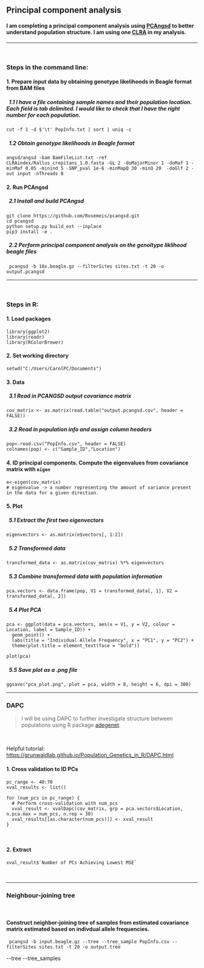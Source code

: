 &nbsp;
## Principal component analysis
#### I am completing a principal component analysis using [PCAngsd](http://www.popgen.dk/software/index.php/PCAngsd) to better understand population structure. I am using one [CLRA](https://trace.ncbi.nlm.nih.gov/Traces/index.html?view=run_browser&acc=SRR23269683&display=download) in my analysis.
---
&nbsp;

### Steps in the command line: 
#### 1. Prepare input data by obtaining genotype likelihoods in Beagle format from BAM files
##### &nbsp; 1.1 I have a file containing sample names and their population location. Each field is tab delimited. I would like to check that I have the right number for each population.
```
cut -f 1 -d $'\t' PopInfo.txt | sort | uniq -c
```
##### &nbsp; 1.2 Obtain genotype likelihoods in Beagle format
```
angsd/angsd -bam BamFileList.txt -ref CLRAindex/Rallus_crepitans_1.0.fasta -GL 2 -doMajorMinor 1 -doMaf 1 -minMaf 0.05 -minind 5 -SNP_pval 1e-6 -minMapQ 30 -minQ 20  -doGlf 2 -out input -nThreads 8
```

#### 2. Run PCAngsd
##### &nbsp; 2.1 Install and build PCAngsd
```
git clone https://github.com/Rosemeis/pcangsd.git
cd pcangsd
python setup.py build_ext --inplace
pip3 install -e .
```
##### &nbsp; 2.2 Perform principal component analysis on the genoltype liklihood beagle files
```
 pcangsd -b 10x.beagle.gz --filterSites sites.txt -t 20 -o output.pcangsd
```
---
&nbsp;

### Steps in R:
#### 1. Load packages
```{r}
library(ggplot2)
library(readr)
library(RColorBrewer)
```

#### 2. Set working directory
```{r}
setwd("C:/Users/CarolPC/Documents")
```

#### 3. Data
##### &nbsp; 3.1 Read in PCANGSD output covariance matrix
```{r}
cov_matrix <- as.matrix(read.table("output.pcangsd.cov", header = FALSE))
```
##### &nbsp; 3.2 Read in population info and assign column headers
```{r}
pop<-read.csv("PopInfo.csv", header = FALSE)
colnames(pop) <- c("Sample_ID","Location")
```
#### 4. ID principal components. Compute the eigenvalues from covariance matrix with `eigen`
```{r}
e<-eigen(cov_matrix)
# eigenvalue -> a number representing the amount of variance present in the data for a given direction.
```

#### 5. Plot
##### &nbsp; 5.1 Extract the first two eigenvectors
```{r}
eigenvectors <- as.matrix(e$vectors[, 1:2]) 
```

##### &nbsp; 5.2 Transformed data
```{r}
transformed_data <- as.matrix(cov_matrix) %*% eigenvectors
```

##### &nbsp; 5.3 Combine transformed data with population information
```{r}
pca.vectors <- data.frame(pop, V1 = transformed_data[, 1], V2 = transformed_data[, 2])
```
##### &nbsp; 5.4 Plot PCA
```{r}
pca <- ggplot(data = pca.vectors, aes(x = V1, y = V2, colour = Location, label = Sample_ID)) + 
  geom_point() + 
  labs(title = "Individual Allele Frequency", x = "PC1", y = "PC2") + 
  theme(plot.title = element_text(face = "bold"))

plot(pca)
```
##### &nbsp; 5.5 Save plot as a .png file
```{r}
ggsave("pca_plot.png", plot = pca, width = 8, height = 6, dpi = 300)
```

---

### DAPC
> I will be using DAPC to further investigate structure between populations using R package [adegenet](https://cran.r-project.org/web/packages/adegenet/index.html).

&nbsp;
 
Helpful tutorial: https://grunwaldlab.github.io/Population_Genetics_in_R/DAPC.html
&nbsp;

#### 1. Cross validation to ID PCs
```
pc_range <- 40:70
xval_results <- list()

for (num_pcs in pc_range) {
  # Perform cross-validation with num_pcs
  xval_result <- xvalDapc(cov_matrix, grp = pca.vectors$Location, n.pca.max = num_pcs, n.rep = 30)
  xval_results[[as.character(num_pcs)]] <- xval_result
}
```
&nbsp;

#### 2. Extract
```
xval_result$`Number of PCs Achieving Lowest MSE`
```
&nbsp;

---
### Neighbour-joining tree

&nbsp;

#### Construct neighbor-joining tree of samples from estimated covariance matrix estimated based on indivdual allele frequencies.


```
 pcangsd -b input.beagle.gz --tree --tree_sample PopInfo.csv --filterSites sites.txt -t 20 -o output.tree
```
--tree
--tree_samples



